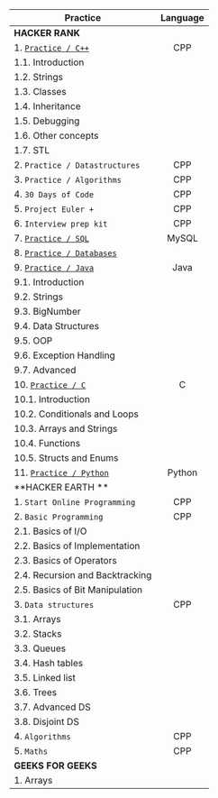 |    Practice    |  Language    |       
| ---------------|:------------:|
| **HACKER RANK**    |          |                           
| 1. [`Practice / C++`](https://github.com/debacoding/1.CPP) | CPP | 
| 1.1. Introduction | | 
| 1.2. Strings | | 
| 1.3. Classes | | 
| 1.4. Inheritance | |
| 1.5. Debugging | |
| 1.6. Other concepts | |
| 1.7. STL | | 
| 2. `Practice / Datastructures`| CPP | 
| 3. `Practice / Algorithms` | CPP | 
| 4. `30 Days of Code` | CPP | 
| 5. `Project Euler +`| CPP | 
| 6. `Interview prep kit`| CPP | 
| 7. [`Practice / SQL`](https://github.com/debacoding/5.SQL)| MySQL | 
| 8. [`Practice / Databases`](https://github.com/debacoding/5.SQL)| | 
| 9. [`Practice / Java`](https://github.com/debacoding/6.JAVA) | Java |
| 9.1. Introduction | |
| 9.2. Strings | |
| 9.3. BigNumber | |
| 9.4. Data Structures | |
| 9.5. OOP | |
| 9.6. Exception Handling | |
| 9.7. Advanced | |
| 10. [`Practice / C`](https://github.com/debacoding/3.C)| C|
| 10.1. Introduction | |
| 10.2. Conditionals and Loops | |
| 10.3. Arrays and Strings| |
| 10.4. Functions | |
| 10.5. Structs and Enums | |
| 11. [`Practice / Python`](https://github.com/debacoding/7.PYTHON) | Python |
| **HACKER EARTH ** | |
| 1. `Start Online Programming` | CPP |
| 2. `Basic Programming` | CPP |
| 2.1. Basics of I/O | |
| 2.2. Basics of Implementation | |
| 2.3. Basics of Operators | |
| 2.4. Recursion and Backtracking | |
| 2.5. Basics of Bit Manipulation | |
| 3. `Data structures` | CPP |
| 3.1. Arrays | |
| 3.2. Stacks | |
| 3.3. Queues | |
| 3.4. Hash tables | |
| 3.5. Linked list | | 
| 3.6. Trees | |
| 3.7. Advanced DS | |
| 3.8. Disjoint DS | |
| 4. `Algorithms` | CPP |
| 5. `Maths` | CPP |
| **GEEKS FOR GEEKS** | |
| 1. Arrays | |
